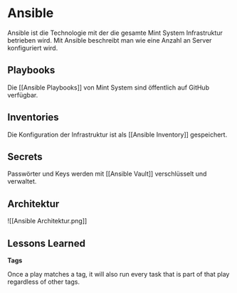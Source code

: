 # Ansible
Ansible ist die Technologie mit der die gesamte Mint System Infrastruktur betrieben wird. Mit Ansible beschreibt man wie eine Anzahl an Server konfiguriert wird.

## Playbooks
Die [[Ansible Playbooks]] von Mint System sind öffentlich auf GitHub verfügbar.

## Inventories
Die Konfiguration der Infrastruktur ist als [[Ansible Inventory]] gespeichert.

## Secrets
Passwörter und Keys werden mit [[Ansible Vault]] verschlüsselt und verwaltet.

## Architektur

![[Ansible Architektur.png]]

## Lessons Learned

**Tags**

Once a play matches a tag, it will also run every task that is part of that play regardless of other tags.
